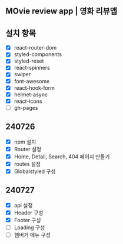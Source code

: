 ## MOvie review app | 영화 리뷰앱

## 설치 항목

- [x] react-router-dom
- [x] styled-components
- [x] styled-reset
- [x] react-spinners
- [x] swiper
- [x] font-awesome
- [x] react-hook-form
- [x] helmet-async
- [x] react-icons
- [ ] gh-pages

## 240726

- [x] npm 설치
- [x] Router 설정
- [x] Home, Detail, Search, 404 페이지 만들기
- [x] routes 설정
- [x] Globalstyled 구성

## 240727

- [x] api 설정
- [x] Header 구성
- [x] Footer 구성
- [ ] Loading 구성
- [ ] 햄버거 메뉴 구성
